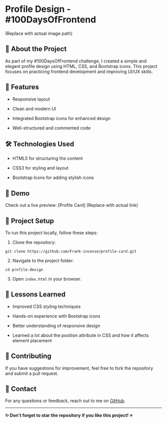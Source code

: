 # Profile Design - #100DaysOfFrontend

 (Replace with actual image path)

## 🚀 About the Project

As part of my #100DaysOfFrontend challenge, I created a simple and elegant profile design using HTML, CSS, and Bootstrap icons. This project focuses on practicing frontend development and improving UI/UX skills.

## 🎨 Features

- Responsive layout

- Clean and modern UI

- Integrated Bootstrap icons for enhanced design

- Well-structured and commented code

## 🛠️ Technologies Used

- HTML5 for structuring the content

- CSS3 for styling and layout

- Bootstrap Icons for adding stylish icons

## 📸 Demo

Check out a live preview: [Profile Card] (Replace with actual link)

## 📂 Project Setup

To run this project locally, follow these steps:

1. Clone the repository:

```
git clone https://github.com/Frank-incense/profile-card.git
```
2. Navigate to the project folder:
```
cd profile-design
```
3. Open `index.html` in your browser.

## 📌 Lessons Learned

- Improved CSS styling techniques

- Hands-on experience with Bootstrap icons

- Better understanding of responsive design

- Learned a lot about the position attribute in CSS and how it affects element placement

## 🌟 Contributing

If you have suggestions for improvement, feel free to fork the repository and submit a pull request.

## 📧 Contact

For any questions or feedback, reach out to me on [GitHub](https://github.com/Frank-incense).

---

**✨ Don't forget to star the repository if you like this project! ⭐**